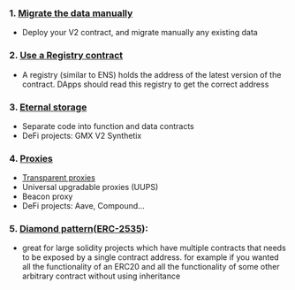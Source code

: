 ### 1. [Migrate the data manually](./Migrate%20the%20data%20manually.md)
- Deploy your V2 contract, and migrate manually any existing data
### 2. [Use a Registry contract](./Use%20a%20Registry%20contract.md)
- A registry (similar to ENS) holds the address of the latest version of the contract. DApps should read this registry to get the correct address
### 3. [Eternal storage](./Eternal%20storage.md)
- Separate code into function and data contracts
- DeFi projects: GMX V2 Synthetix
### 4. [Proxies](./Proxies.md)
- [Transparent proxies](./Transparent%20proxies.md)
- Universal upgradable proxies (UUPS)
- Beacon proxy
- DeFi projects: Aave, Compound...
### 5. [Diamond pattern](./Diamond%20pattern.md)([ERC-2535](./ERC-2535.md)):
- great for large solidity projects which have multiple contracts that needs to be exposed by a single contract address. for example if you wanted all the functionality of an ERC20 and all the functionality of some other arbitrary contract without using inheritance

